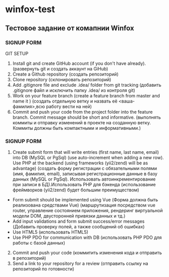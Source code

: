 # winfox-test
## Тестовое задание от комапнии Winfox

### SIGNUP FORM

GIT SETUP
1. Install git and create GitHub account (if you don't have already).
   (развернуть git и создать аккаунт на GiHub)
2. Create a Github repository
   (создать репозиторий)
3. Clone repository
   (склонировать репозиторий)
4. Add .gitignore file and exclude .idea/ folder from git tracking
   (добавить .gitignore файл и исключить папку .idea/ из контроля git)
5. Work on your feature branch (create a feature branch from master and name it <your-last-name>)
   (создать отдельную ветку и назвать её <ваша-фамилия>,всю работу вести на ней)
6. Commit and push your code from the project folder into the feature branch. Commit message should be short and informative.
  (выполнять коммиты и отправку изменений в проекте на созданную ветку. Коммиты должны быть компактными и информативными.)
  
### SIGNUP FORM

1. Create submit form that will write entries (first name, last name, email) into DB (MySQL or PgSql) (use auto-increment when adding a new row). Use PHP at the backend (using frameworks (yii2/zend) will be as advantage)
   (создать форму регистрации с обязательными полями (имя, фамилия, email), записывая регистрационные данные в базу данных (MySQL or PgSql). Использовать автоинкрементирование при записи в БД).Использовать PHP для бэкенда (использование фреймворков (yii2/zend) будет большим преимуществом)
+ Form submit should be implemented using Vue
  (Форма должна быть реализована средствами Vue) (маршрутизация посредством vue router, управление состоянием приложения, рендеринг виртуальной модели DOM, двусторонней привязки данных и тд.)
+ Add input validations and form submit success/error messages
  (Добавить проверку полей, а также сообщений об ошибках)
+ Use HTML5
  (использовать HTML5)
+ Use PHP PDO for communication with DB
  (использовать PHP PDO для работы с базой данных)
2. Commit and push your code
   (коммитить изменения кода и отправить в репозиторий)
3. Send a link to your repository for a review
   (отправить ссылку на репозиторий по готовности)


